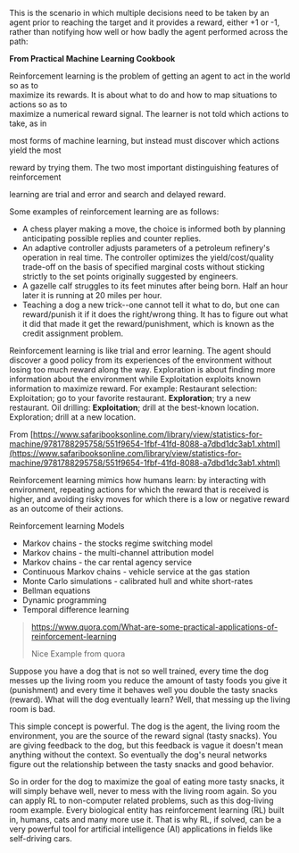 This is the scenario in which multiple decisions need to be taken by an agent prior to reaching the target and it provides a reward, either +1 or -1, rather than notifying how well or how badly the agent performed across the path:

**From Practical Machine Learning Cookbook**

Reinforcement learning is the problem of getting an agent to act in the world so as to  
 maximize its rewards. It is about what to do and how to map situations to actions so as to  
 maximize a numerical reward signal. The learner is not told which actions to take, as in

most forms of machine learning, but instead must discover which actions yield the most

reward by trying them. The two most important distinguishing features of reinforcement

learning are trial and error and search and delayed reward.

Some examples of reinforcement learning are as follows:

* A chess player making a move, the choice is informed both by planning anticipating possible replies and counter replies.
* An adaptive controller adjusts parameters of a petroleum refinery's operation in real time. The controller optimizes the yield/cost/quality trade-off on the basis of specified marginal costs without sticking strictly to the set points originally suggested by engineers.
* A gazelle calf struggles to its feet minutes after being born. Half an hour later it is running at 20 miles per hour.
* Teaching a dog a new trick--one cannot tell it what to do, but one can reward/punish it if it does the right/wrong thing. It has to figure out what it did that made it get the reward/punishment, which is known as the credit assignment problem.

Reinforcement learning is like trial and error learning. The agent should discover a good policy from its experiences of the environment without losing too much reward along the way. Exploration is about finding more information about the environment while Exploitation exploits known information to maximize reward. For example: Restaurant selection: Exploitation; go to your favorite restaurant. **Exploration**; try a new restaurant. Oil drilling: **Exploitation**; drill at the best-known location. Exploration; drill at a new location.

From [https://www.safaribooksonline.com/library/view/statistics-for-machine/9781788295758/551f9654-1fbf-41fd-8088-a7dbd1dc3ab1.xhtml](https://www.safaribooksonline.com/library/view/statistics-for-machine/9781788295758/551f9654-1fbf-41fd-8088-a7dbd1dc3ab1.xhtml)

Reinforcement learning mimics how humans learn: by interacting with environment, repeating actions for which the reward that is received is higher, and avoiding risky moves for which there is a low or negative reward as an outcome of their actions.

Reinforcement learning Models

* Markov chains - the stocks regime switching model
* Markov chains - the multi-channel attribution model
* Markov chains - the car rental agency service
* Continuous Markov chains - vehicle service at the gas station
* Monte Carlo simulations - calibrated hull and white short-rates
* Bellman equations
* Dynamic programming
* Temporal difference learning

> https://www.quora.com/What-are-some-practical-applications-of-reinforcement-learning
>
> Nice Example from quora



Suppose you have a dog that is not so well trained, every time the dog messes up the living room you reduce the amount of tasty foods you give it \(punishment\) and every time it behaves well you double the tasty snacks \(reward\). What will the dog eventually learn? Well, that messing up the living room is bad.

This simple concept is powerful. The dog is the agent, the living room the environment, you are the source of the reward signal \(tasty snacks\). You are giving feedback to the dog, but this feedback is vague it doesn't mean anything without the context. So eventually the dog's neural networks figure out the relationship between the tasty snacks and good behavior.

So in order for the dog to maximize the goal of eating more tasty snacks, it will simply behave well, never to mess with the living room again. So you can apply RL to non-computer related problems, such as this dog-living room example. Every biological entity has reinforcement learning \(RL\) built in, humans, cats and many more use it. That is why RL, if solved, can be a very powerful tool for artificial intelligence \(AI\) applications in fields like self-driving cars.

